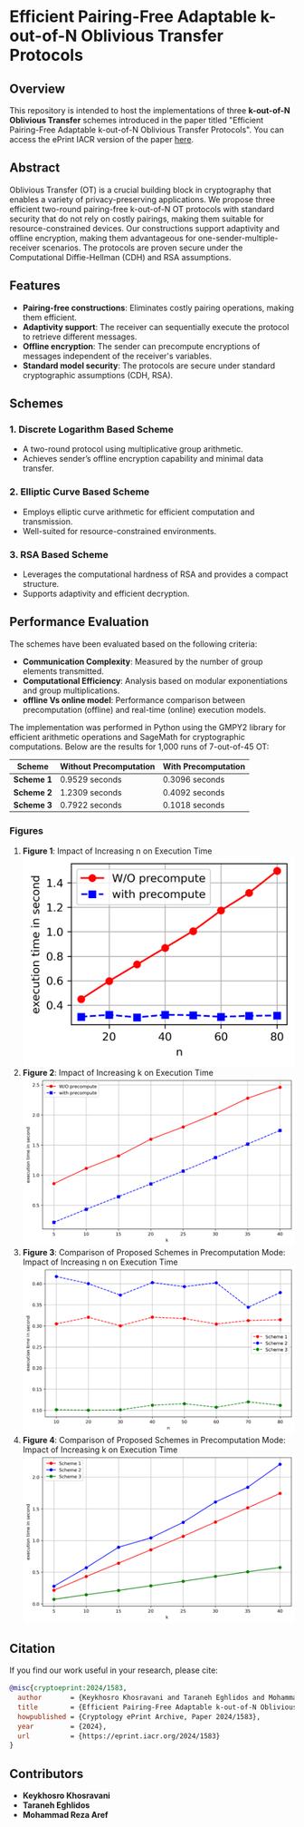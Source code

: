 # Efficient Pairing-Free Adaptable k-out-of-N Oblivious Transfer Protocols

## Overview
This repository is intended to host the implementations of three **k-out-of-N Oblivious Transfer** schemes introduced in the paper titled "Efficient Pairing-Free Adaptable k-out-of-N Oblivious Transfer Protocols". You can access the ePrint IACR version of the paper [here](https://eprint.iacr.org/2024/1583).

## Abstract
Oblivious Transfer (OT) is a crucial building block in cryptography that enables a variety of privacy-preserving applications. We propose three efficient two-round pairing-free k-out-of-N OT protocols with standard security that do not rely on costly pairings, making them suitable for resource-constrained devices. Our constructions support adaptivity and offline encryption, making them advantageous for one-sender-multiple-receiver scenarios. The protocols are proven secure under the Computational Diffie-Hellman (CDH) and RSA assumptions.

## Features
- **Pairing-free constructions**: Eliminates costly pairing operations, making them efficient.
- **Adaptivity support**: The receiver can sequentially execute the protocol to retrieve different messages.
- **Offline encryption**: The sender can precompute encryptions of messages independent of the receiver's variables.
- **Standard model security**: The protocols are secure under standard cryptographic assumptions (CDH, RSA).

## Schemes

### 1. **Discrete Logarithm Based Scheme**
- A two-round protocol using multiplicative group arithmetic.
- Achieves sender’s offline encryption capability and minimal data transfer.

### 2. **Elliptic Curve Based Scheme**
- Employs elliptic curve arithmetic for efficient computation and transmission.
- Well-suited for resource-constrained environments.

### 3. **RSA Based Scheme**
- Leverages the computational hardness of RSA and provides a compact structure.
- Supports adaptivity and efficient decryption.

## Performance Evaluation
The schemes have been evaluated based on the following criteria:
- **Communication Complexity**: Measured by the number of group elements transmitted.
- **Computational Efficiency**: Analysis based on modular exponentiations and group multiplications.
- **offline Vs online model**: Performance comparison between precomputation (offline) and real-time (online) execution models.

The implementation was performed in Python using the GMPY2 library for efficient arithmetic operations and SageMath for cryptographic computations. Below are the results for 1,000 runs of 7-out-of-45 OT:

| Scheme         | Without Precomputation | With Precomputation |
|----------------|------------------------|---------------------|
| **Scheme 1**   | 0.9529 seconds         | 0.3096 seconds      |
| **Scheme 2**   | 1.2309 seconds         | 0.4092 seconds      |
| **Scheme 3**   | 0.7922 seconds         | 0.1018 seconds      |

### Figures
1. **Figure 1**: Impact of Increasing n on Execution Time ![Impact of Increasing n on Execution Time](scheme1_n.png)
2. **Figure 2**: Impact of Increasing k on Execution Time ![Impact of Increasing k on Execution Time](scheme1_k.png)
3. **Figure 3**: Comparison of Proposed Schemes in Precomputation Mode: Impact of Increasing n on Execution Time ![Comparison of Proposed Schemes in Precomputation Mode: Impact of Increasing n on Execution Time](schemes_n.png)
4. **Figure 4**: Comparison of Proposed Schemes in Precomputation Mode: Impact of Increasing k on Execution Time ![Comparison of Proposed Schemes in Precomputation Mode: Impact of Increasing k on Execution Time](schemes_k.png)
   

## Citation
If you find our work useful in your research, please cite:

```bibtex
@misc{cryptoeprint:2024/1583,
  author       = {Keykhosro Khosravani and Taraneh Eghlidos and Mohammad Reza Aref},
  title        = {Efficient Pairing-Free Adaptable k-out-of-N Oblivious Transfer Protocols},
  howpublished = {Cryptology ePrint Archive, Paper 2024/1583},
  year         = {2024},
  url          = {https://eprint.iacr.org/2024/1583}
}
```

## Contributors
- **Keykhosro Khosravani** 
- **Taraneh Eghlidos**
- **Mohammad Reza Aref**

